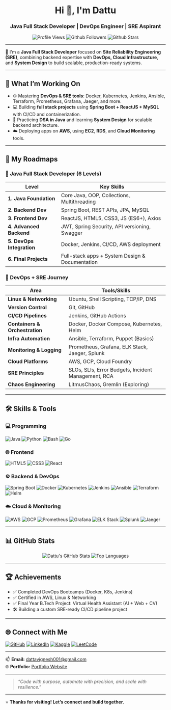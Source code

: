 <h1 align="center">Hi 👋, I'm Dattu</h1>
<h3 align="center">Java Full Stack Developer | DevOps Engineer | SRE Aspirant</h3>

<p align="center">
  <img src="https://komarev.com/ghpvc/?username=dattu145&color=blueviolet&style=flat-square" alt="Profile Views" />
  <img src="https://img.shields.io/github/followers/dattu145?style=social" alt="Github Followers" />
  <img src="https://img.shields.io/github/stars/dattu145?style=social" alt="Github Stars" />
</p>

---

🔧 I'm a **Java Full Stack Developer** focused on **Site Reliability Engineering (SRE)**, combining backend expertise with **DevOps, Cloud Infrastructure**, and **System Design** to build scalable, production-ready systems.

---

## 🚀 What I’m Working On
- ⚙️ Mastering **DevOps & SRE tools**: Docker, Kubernetes, Jenkins, Ansible, Terraform, Prometheus, Grafana, Jaeger, and more.
- 💻 Building **full stack projects** using **Spring Boot + ReactJS + MySQL** with CI/CD and containerization.
- 🧠 Practicing **DSA in Java** and learning **System Design** for scalable backend architecture.
- ☁️ Deploying apps on **AWS**, using **EC2**, **RDS**, and **Cloud Monitoring** tools.

---

## 🧭 My Roadmaps

### 🔹 Java Full Stack Developer (6 Levels)

| Level | Key Skills |
|-------|------------|
| **1. Java Foundation** | Core Java, OOP, Collections, Multithreading |
| **2. Backend Dev** | Spring Boot, REST APIs, JPA, MySQL |
| **3. Frontend Dev** | ReactJS, HTML5, CSS3, JS (ES6+), Axios |
| **4. Advanced Backend** | JWT, Spring Security, API versioning, Swagger |
| **5. DevOps Integration** | Docker, Jenkins, CI/CD, AWS deployment |
| **6. Final Projects** | Full-stack apps + System Design & Documentation |

### 🔸 DevOps + SRE Journey

| Area | Tools/Skills |
|------|--------------|
| **Linux & Networking** | Ubuntu, Shell Scripting, TCP/IP, DNS |
| **Version Control** | Git, GitHub |
| **CI/CD Pipelines** | Jenkins, GitHub Actions |
| **Containers & Orchestration** | Docker, Docker Compose, Kubernetes, Helm |
| **Infra Automation** | Ansible, Terraform, Puppet (Basics) |
| **Monitoring & Logging** | Prometheus, Grafana, ELK Stack, Jaeger, Splunk |
| **Cloud Platforms** | AWS, GCP, Cloud Foundry |
| **SRE Principles** | SLOs, SLIs, Error Budgets, Incident Management, RCA |
| **Chaos Engineering** | LitmusChaos, Gremlin (Exploring) |

---

## 🛠️ Skills & Tools

### 💻 Programming
![Java](https://img.shields.io/badge/Java-%23ED8B00.svg?style=for-the-badge&logo=java&logoColor=white)
![Python](https://img.shields.io/badge/Python-%2314354C?style=for-the-badge&logo=python&logoColor=yellow)
![Bash](https://img.shields.io/badge/Bash-%23121011.svg?style=for-the-badge&logo=gnu-bash&logoColor=white)
![Go](https://img.shields.io/badge/Go-%2300ADD8.svg?style=for-the-badge&logo=go&logoColor=white)

### 🌐 Frontend
![HTML5](https://img.shields.io/badge/HTML5-%23E34F26.svg?style=for-the-badge&logo=html5&logoColor=white)
![CSS3](https://img.shields.io/badge/CSS3-%231572B6.svg?style=for-the-badge&logo=css3&logoColor=white)
![React](https://img.shields.io/badge/React-%2361DAFB.svg?style=for-the-badge&logo=react&logoColor=black)

### ⚙️ Backend & DevOps
![Spring Boot](https://img.shields.io/badge/Spring_Boot-%236DB33F.svg?style=for-the-badge&logo=spring-boot&logoColor=white)
![Docker](https://img.shields.io/badge/Docker-%230db7ed.svg?style=for-the-badge&logo=docker&logoColor=white)
![Kubernetes](https://img.shields.io/badge/Kubernetes-%23326CE5.svg?style=for-the-badge&logo=kubernetes&logoColor=white)
![Jenkins](https://img.shields.io/badge/Jenkins-%23D24939.svg?style=for-the-badge&logo=jenkins&logoColor=white)
![Ansible](https://img.shields.io/badge/Ansible-%23000000.svg?style=for-the-badge&logo=ansible&logoColor=white)
![Terraform](https://img.shields.io/badge/Terraform-%235835CC.svg?style=for-the-badge&logo=terraform&logoColor=white)
![Helm](https://img.shields.io/badge/Helm-%230074c1.svg?style=for-the-badge&logo=helm&logoColor=white)

### ☁️ Cloud & Monitoring
![AWS](https://img.shields.io/badge/AWS-%23FF9900.svg?style=for-the-badge&logo=amazon-aws&logoColor=white)
![GCP](https://img.shields.io/badge/GCP-%234285F4.svg?style=for-the-badge&logo=google-cloud&logoColor=white)
![Prometheus](https://img.shields.io/badge/Prometheus-%23E6522C.svg?style=for-the-badge&logo=prometheus&logoColor=white)
![Grafana](https://img.shields.io/badge/Grafana-%23F46800.svg?style=for-the-badge&logo=grafana&logoColor=white)
![ELK Stack](https://img.shields.io/badge/ELK-Stack-%23000000.svg?style=for-the-badge&logo=elastic&logoColor=white)
![Splunk](https://img.shields.io/badge/Splunk-%23000000.svg?style=for-the-badge&logo=splunk&logoColor=white)
![Jaeger](https://img.shields.io/badge/Jaeger-%23007ACC.svg?style=for-the-badge&logo=jaeger&logoColor=white)

---

## 📊 GitHub Stats

<p align="center">
  <img src="https://github-readme-stats.vercel.app/api?username=dattu145&show_icons=true&theme=radical" alt="Dattu's GitHub Stats" />
  <img src="https://github-readme-stats.vercel.app/api/top-langs/?username=dattu145&layout=compact&theme=radical" alt="Top Languages" />
</p>

---

## 🏆 Achievements
- ✅ Completed DevOps Bootcamps (Docker, K8s, Jenkins)
- ✅ Certified in AWS, Linux & Networking
- ✅ Final Year B.Tech Project: Virtual Health Assistant (AI + Web + CV)
- 🛠 Building a custom SRE-ready CI/CD pipeline project

---

## 🌐 Connect with Me

[![GitHub](https://img.shields.io/badge/GitHub-%2312100E.svg?style=for-the-badge&logo=github&logoColor=white)](https://github.com/dattu145)
[![LinkedIn](https://img.shields.io/badge/LinkedIn-%230077B5.svg?style=for-the-badge&logo=linkedin&logoColor=white)](https://www.linkedin.com/in/datta-vignesh-b09437223/)
[![Kaggle](https://img.shields.io/badge/Kaggle-%231DA1F2.svg?style=for-the-badge&logo=kaggle&logoColor=white)](https://www.kaggle.com/dattu145233)
[![LeetCode](https://img.shields.io/badge/LeetCode-%23FFA116.svg?style=for-the-badge&logo=leetcode&logoColor=black)](https://leetcode.com/u/dattu145233/)

---

📫 **Email:** dattavignesh001@gmail.com  
🌐 **Portfolio:** [Portfolio Website](https://my-portfolio-2zpt.onrender.com/)

---

> _“Code with purpose, automate with precision, and scale with resilience.”_

---

⭐ **Thanks for visiting! Let’s connect and build together.**
